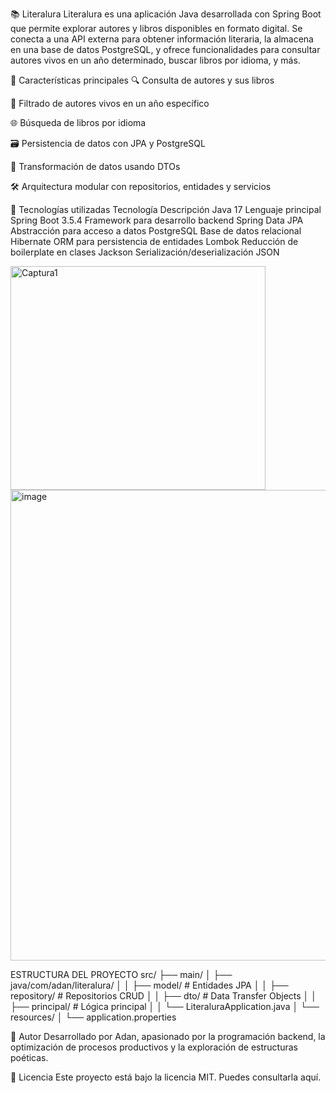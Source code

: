 📚 Literalura
Literalura es una aplicación Java desarrollada con Spring Boot que permite explorar autores y libros disponibles en formato digital.
Se conecta a una API externa para obtener información literaria, la almacena en una base de datos PostgreSQL, y ofrece funcionalidades
para consultar autores vivos en un año determinado, buscar libros por idioma, y más.

🚀 Características principales
🔍 Consulta de autores y sus libros

📅 Filtrado de autores vivos en un año específico

🌐 Búsqueda de libros por idioma

🗃️ Persistencia de datos con JPA y PostgreSQL

🧠 Transformación de datos usando DTOs

🛠️ Arquitectura modular con repositorios, entidades y servicios

🧰 Tecnologías utilizadas
Tecnología	Descripción
Java 17	Lenguaje principal
Spring Boot 3.5.4	Framework para desarrollo backend
Spring Data JPA	Abstracción para acceso a datos
PostgreSQL	Base de datos relacional
Hibernate	ORM para persistencia de entidades
Lombok	Reducción de boilerplate en clases
Jackson	Serialización/deserialización JSON

<img width="408" height="358" alt="Captura1" src="https://github.com/user-attachments/assets/9d8cc8a2-fffd-49d9-bbf3-17ea081b5f9d" />
<img width="1191" height="753" alt="image" src="https://github.com/user-attachments/assets/615e8315-5274-4d66-97c8-57a319807fc7" />

ESTRUCTURA DEL PROYECTO
src/
├── main/
│   ├── java/com/adan/literalura/
│   │   ├── model/         # Entidades JPA
│   │   ├── repository/    # Repositorios CRUD
│   │   ├── dto/           # Data Transfer Objects
│   │   ├── principal/     # Lógica principal
│   │   └── LiteraluraApplication.java
│   └── resources/
│       └── application.properties

👤 Autor
Desarrollado por Adan, apasionado por la programación backend, la optimización de procesos productivos y la exploración de estructuras poéticas.

📄 Licencia
Este proyecto está bajo la licencia MIT. Puedes consultarla aquí.






